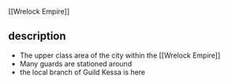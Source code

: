 [[Wrelock Empire]] 
## description 
- The upper class area of the city within the [[Wrelock Empire]] 
- Many guards are stationed around
- the local branch of Guild Kessa is here
